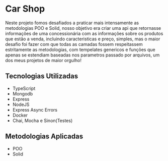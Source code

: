 # Car Shop
  Neste projeto fomos desafiados a praticar mais intensamente as metodologias POO  e Solid, nosso objetivo era criar uma api que retornasse informações de uma concessionária com as informações sobre os produtos que estão a venda, incluindo caracteristicas e preço, simples, mas o maior desafio foi fazer com que todas as camadas fossem respeitassem estritamente as metodologias, com tempelates genericos e funções que apenas se estendiam baseadas nos parametros passado por arquivos, um dos meus projetos de maior orgulho! 
  
## Tecnologias Utilizadas
  - TypeScript
  - Mongodb
  - Express
  - NodeJS
  - Express Async Errors
  - Docker
  - Chai, Mocha e Sinon(Testes)
  
## Metodologias Aplicadas
  - POO
  - Solid